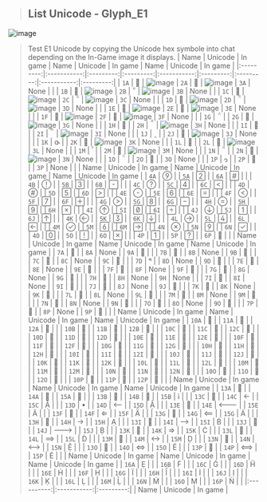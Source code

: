 > <h2>List Unicode - Glyph_E1</h2>
![image](https://media.discordapp.net/attachments/1050591171921072130/1053101965321715722/image.png)
> Test E1 Unicode by copying the Unicode hex symbole into chat depending on the In-Game image it displays. 
|   Name    |   Unicode   |  In game  |   Name    |   Unicode   |  In game  |   Name    |   Unicode   |  In game  |
|:---------:|:-----------:|:---------:|:---------:|:-----------:|:---------:|:---------:|:-----------:|:---------:|
| `1A`      |            |     ![image](https://cdn.discordapp.com/attachments/1050591171921072130/1052869002273230878/Untitled.png)      | `2A`      |            |     ![image](https://media.discordapp.net/attachments/1050591171921072130/1052481834790961153/Untitled.png)      | `3A`      |    None     |           |
| `1B`      |            |     ![image](https://cdn.discordapp.com/attachments/1050591171921072130/1052869018261925888/Untitled1.png)      | `2B`      |            |     ![image](https://cdn.discordapp.com/attachments/1050591171921072130/1052483594444087316/Untitled.png)      | `3B`      |    None     |           |
| `1C`      |            |     ![image](https://cdn.discordapp.com/attachments/1050591171921072130/1052869018618429460/Untitled2.png)      | `2C`      |            |     ![image](https://cdn.discordapp.com/attachments/1050591171921072130/1052483592099475496/Untitled2.png)      | `3C`      |    None     |           |
| `1D`      |            |     ![image](https://cdn.discordapp.com/attachments/1050591171921072130/1052869000939442196/Untitled3.png)      | `2D`      |            |     ![image](https://cdn.discordapp.com/attachments/1050591171921072130/1052483592430821406/Untitled3.png)      | `3D`      |    None     |           |
| `1E`      |            |     ![image](https://cdn.discordapp.com/attachments/1050591171921072130/1052869001304342548/Untitled4.png)      | `2E`      |            |     ![image](https://cdn.discordapp.com/attachments/1050591171921072130/1052483592753795082/Untitled4.png)      | `3E`      |    None     |           |
| `1F`      |            |     ![image](https://cdn.discordapp.com/attachments/1050591171921072130/1052869001648291850/Untitled5.png)      | `2F`      |            |     ![image](https://cdn.discordapp.com/attachments/1050591171921072130/1052483593089331230/Untitled5.png)      | `3F`      |    None     |           |
| `1G`      |            |           | `2G`      |            |     ![image](https://cdn.discordapp.com/attachments/1050591171921072130/1052483620931117066/Untitled6.png)      | `3G`      |    None     |           |
| `1H`      |            |           | `2H`      |            |     ![image](https://cdn.discordapp.com/attachments/1050591171921072130/1052483621270863922/Untitled7.png)      | `3H`      |    None     |           |
| `1I`      |            |           | `2I`      |            |     ![image](https://cdn.discordapp.com/attachments/1050591171921072130/1052483621564469278/Untitled8.png)      | `3I`      |    None     |           |
| `1J`      |            |           | `2J`      |            |     ![image](https://cdn.discordapp.com/attachments/1050591171921072130/1052483621853863967/Untitled9.png)      | `3J`      |    None     |           |
| `1K`      |            |           | `2K`      |            |     ![image](https://cdn.discordapp.com/attachments/1050591171921072130/1052483622168444938/Untitled10.png)      | `3K`      |    None     |           |
| `1L`      |            |           | `2L`      |            |     ![image](https://cdn.discordapp.com/attachments/1050591171921072130/1052483593538117642/Untitled11.png)      | `3L`      |    None     |           |
| `1M`      |            |           | `2M`      |            |     ![image](https://cdn.discordapp.com/attachments/1050591171921072130/1052483593814953994/Untitled12.png)      | `3M`      |    None     |           |
| `1N`      |            |           | `2N`      |            |     ![image](https://cdn.discordapp.com/attachments/1050591171921072130/1052483594100158494/Untitled13.png)      | `3N`      |    None     |           |
| `1O`      |            |           | `2O`      |            |           | `3O`      |    None     |           |
| `1P`      |            |           | `2P`      |            |           | `3P`      |    None     |           |
|   Name    |   Unicode   |  In game  |   Name    |   Unicode   |  In game  |   Name    |   Unicode   |  In game  |
| `4A`      |            |           | `5A`      |            |           | `6A`      |            |           |
| `4B`      |            |           | `5B`      |            |           | `6B`      |            |           |
| `4C`      |            |           | `5C`      |            |           | `6C`      |            |           |
| `4D`      |            |           | `5D`      |            |           | `6D`      |            |           |
| `4E`      |            |           | `5E`      |            |           | `6E`      |            |           |
| `4F`      |            |           | `5F`      |            |           | `6F`      |            |           |
| `4G`      |            |           | `5G`      |            |           | `6G`      |            |           |
| `4H`      |            |           | `5H`      |            |           | `6H`      |            |           |
| `4I`      |            |           | `5I`      |            |           | `6I`      |            |           |
| `4J`      |            |           | `5J`      |            |           | `6J`      |            |           |
| `4K`      |            |           | `5K`      |            |           | `6K`      |            |           |
| `4L`      |            |           | `5L`      |            |           | `6L`      |            |           |
| `4M`      |            |           | `5M`      |            |           | `6M`      |            |           |
| `4N`      |            |           | `5N`      |            |           | `6N`      |            |           |
| `4O`      |            |           | `5O`      |            |           | `6O`      |            |           |
| `4P`      |            |           | `5P`      |            |           | `6P`      |            |           |
|   Name    |   Unicode   |  In game  |   Name    |   Unicode   |  In game  |   Name    |   Unicode   |  In game  |
| `7A`      |            |           | `8A`      |    None     |           | `9A`      |            |           |
| `7B`      |            |           | `8B`      |    None     |           | `9B`      |            |           |
| `7C`      |            |           | `8C`      |    None     |           | `9C`      |            |           |
| `7D`      |            |           | `8D`      |    None     |           | `9D`      |            |           |
| `7E`      |            |           | `8E`      |    None     |           | `9E`      |            |           |
| `7F`      |            |           | `8F`      |    None     |           | `9F`      |            |           |
| `7G`      |            |           | `8G`      |    None     |           | `9G`      |            |           |
| `7H`      |            |           | `8H`      |    None     |           | `9H`      |    None     |           |
| `7I`      |            |           | `8I`      |    None     |           | `9I`      |            |           |
| `7J`      |            |           | `8J`      |    None     |           | `9J`      |            |           |
| `7K`      |            |           | `8K`      |    None     |           | `9K`      |            |           |
| `7L`      |            |           | `8L`      |    None     |           | `9L`      |            |           |
| `7M`      |            |           | `8M`      |    None     |           | `9M`      |            |           |
| `7N`      |            |           | `8N`      |    None     |           | `9N`      |            |           |
| `7O`      |            |           | `8O`      |    None     |           | `9O`      |            |           |
| `7P`      |            |           | `8P`      |    None     |           | `9P`      |            |           |
|   Name    |   Unicode   |  In game  |   Name    |   Unicode   |  In game  |   Name    |   Unicode   |  In game  |
| `10A`      |            |           | `11A`     |            |           | `12A`     |            |           |
| `10B`      |            |           | `11B`     |            |           | `12B`     |            |           |
| `10C`      |            |           | `11C`     |            |           | `12C`     |            |           |
| `10D`      |            |           | `11D`     |            |           | `12D`     |            |           |
| `10E`      |            |           | `11E`     |            |           | `12E`     |            |           |
| `10F`      |            |           | `11F`     |            |           | `12F`     |            |           |
| `10G`      |            |           | `11G`     |            |           | `12G`     |            |           |
| `10H`      |            |           | `11H`     |            |           | `12H`     |            |           |
| `10I`      |            |           | `11I`     |            |           | `12I`     |            |           |
| `10J`      |            |           | `11J`     |            |           | `12J`     |            |           |
| `10K`      |            |           | `11K`     |            |           | `12K`     |            |           |
| `10L`      |            |           | `11L`     |            |           | `12L`     |            |           |
| `10M`      |            |           | `11M`     |            |           | `12M`     |            |           |
| `10N`      |            |           | `11N`     |            |           | `12N`     |            |           |
| `10O`      |            |           | `11O`     |            |           | `12O`     |            |           |
| `10P`      |            |           | `11P`     |            |           | `12P`     |            |           |
|   Name    |   Unicode   |  In game  |   Name    |   Unicode   |  In game  |   Name    |   Unicode   |  In game  |
| `13A`      |            |           | `14A`     |            |           | `15A`     |            |           |
| `13B`      |            |           | `14B`     |            |           | `15B`     |            |           |
| `13C`      |            |           | `14C`     |            |           | `15C`     |            |           |
| `13D`      |            |           | `14D`     |            |           | `15D`     |            |           |
| `13E`      |            |           | `14E`     |            |           | `15E`     |            |           |
| `13F`      |            |           | `14F`     |            |           | `15F`     |            |           |
| `13G`      |            |           | `14G`     |            |           | `15G`     |            |           |
| `13H`      |            |           | `14H`     |            |           | `15H`     |            |           |
| `13I`      |            |           | `14I`     |            |           | `15I`     |            |           |
| `13J`      |            |           | `14J`     |            |           | `15J`     |            |           |
| `13K`      |            |           | `14K`     |            |           | `15K`     |            |           |
| `13L`      |            |           | `14L`     |            |           | `15L`     |            |           |
| `13M`      |            |           | `14M`     |            |           | `15M`     |            |           |
| `13N`      |            |           | `14N`     |            |           | `15N`     |            |           |
| `13O`      |            |           | `14O`     |            |           | `15O`     |            |           |
| `13P`      |            |           | `14P`     |            |           | `15P`     |            |           |
|   Name    |   Unicode   |  In game  |   Name  |   Unicode   |  In game  |   Name  |   Unicode   |  In game  |
| `16A`      |            |           |
| `16B`      |            |           |
| `16C`      |            |           |
| `16D`      |            |           |
| `16E`      |            |           |
| `16F`      |            |           |
| `16G`      |            |           |
| `16H`      |            |           |
| `16I`      |            |           |
| `16J`      |            |           |
| `16K`      |            |           |
| `16L`      |            |           |
| `16M`      |            |           |
| `16N`      |            |           |
| `16O`      |            |           |
| `16P`      |            |           |
|:----------:|:-----------:|:---------:|
|    Name    |   Unicode   |  In game  |	
